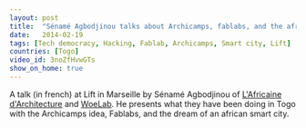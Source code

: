```yaml
---
layout: post
title:  "Sénamé Agbodjinou talks about Archicamps, fablabs, and the african smart city"
date:   2014-02-19
tags: [Tech democracy, Hacking, Fablab, Archicamps, Smart city, Lift]
countries: [Togo]
video_id: 3noZfHvwGTs
show_on_home: true
---
```


A talk (in french) at Lift in Marseille by Sénamé Agbodjinou of [L'Africaine d'Architecture](http://www.lafricainedarchitecture.com)
and [WoeLab](http://www.woelabo.com). He presents what they have been doing in Togo with the Archicamps idea,
Fablabs, and the dream of an african smart city. 


                
                